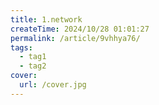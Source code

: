 ```yaml
---
title: 1.network
createTime: 2024/10/28 01:01:27
permalink: /article/9vhhya76/
tags:
  - tag1
  - tag2
cover:
  url: /cover.jpg
---
```

